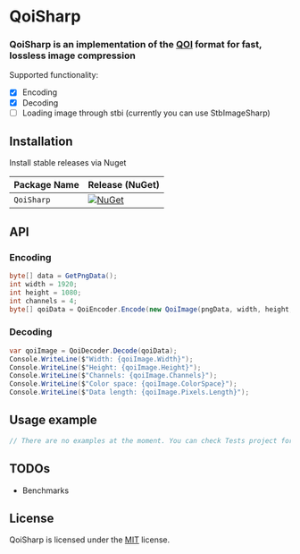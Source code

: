 
# QoiSharp

### QoiSharp is an implementation of the [QOI](https://github.com/phoboslab/qoi) format for fast, lossless image compression

Supported functionality:
- [x] Encoding
- [x] Decoding
- [ ] Loading image through stbi (currently you can use StbImageSharp)

## Installation

Install stable releases via Nuget

| Package Name                   | Release (NuGet) |
|--------------------------------|-----------------|
| `QoiSharp`         | [![NuGet](https://img.shields.io/nuget/v/QoiSharp.svg)](https://www.nuget.org/packages/QoiSharp/)

## API

### Encoding
```csharp
byte[] data = GetPngData();
int width = 1920;
int height = 1080;
int channels = 4;
byte[] qoiData = QoiEncoder.Encode(new QoiImage(pngData, width, height, channels));
```
### Decoding
```csharp
var qoiImage = QoiDecoder.Decode(qoiData);
Console.WriteLine($"Width: {qoiImage.Width}");
Console.WriteLine($"Height: {qoiImage.Height}");
Console.WriteLine($"Channels: {qoiImage.Channels}");
Console.WriteLine($"Color space: {qoiImage.ColorSpace}");
Console.WriteLine($"Data length: {qoiImage.Pixels.Length}");
```
## Usage example
```csharp
// There are no examples at the moment. You can check Tests project for more examples.
```

## TODOs
* Benchmarks

## License

QoiSharp is licensed under the [MIT](LICENSE) license.
